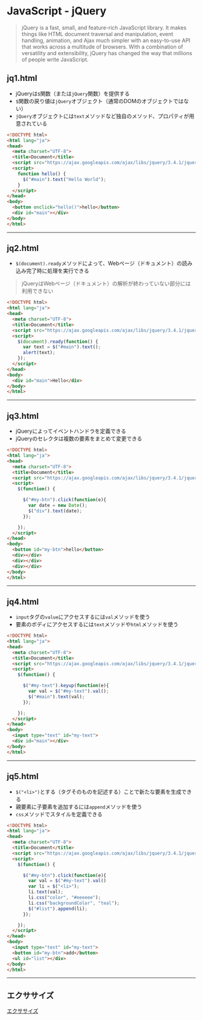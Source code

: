 # JavaScript - jQuery

> jQuery is a fast, small, and feature-rich JavaScript library. It makes things like HTML document traversal and manipulation, event handling, animation, and Ajax much simpler with an easy-to-use API that works across a multitude of browsers. With a combination of versatility and extensibility, jQuery has changed the way that millions of people write JavaScript.

## jq1.html

+ jQueryは`$`関数（または`jQuery`関数）を提供する
+ `$`関数の戻り値は`jQuery`オブジェクト（通常のDOMのオブジェクトではない）
+ `jQuery`オブジェクトには`text`メソッドなど独自のメソッド、プロパティが用意されている

```html
<!DOCTYPE html>
<html lang="ja">
<head>
  <meta charset="UTF-8">
  <title>Document</title>
  <script src="https://ajax.googleapis.com/ajax/libs/jquery/3.4.1/jquery.min.js"></script>
  <script>
    function hello() {
      $("#main").text("Hello World");
    }
  </script>
</head>
<body>
  <button onclick="hello()">hello</button>
  <div id="main"></div>
</body>
</html>
```

---

## jq2.html

+ `$(document).ready`メソッドによって、Webページ（ドキュメント）の読み込み完了時に処理を実行できる

> jQueryはWebページ（ドキュメント）の解析が終わっていない部分には利用できない

```html
<!DOCTYPE html>
<html lang="ja">
<head>
  <meta charset="UTF-8">
  <title>Document</title>
  <script src="https://ajax.googleapis.com/ajax/libs/jquery/3.4.1/jquery.min.js"></script>
  <script>
    $(document).ready(function() {
      var text = $("#main").text();
      alert(text);
    });
  </script>
</head>
<body>
  <div id="main">Hello</div>
</body>
</html>
```

---

## jq3.html

+ jQueryによってイベントハンドラを定義できる
+ jQueryのセレクタは複数の要素をまとめて変更できる

```html
<!DOCTYPE html>
<html lang="ja">
<head>
  <meta charset="UTF-8">
  <title>Document</title>
  <script src="https://ajax.googleapis.com/ajax/libs/jquery/3.4.1/jquery.min.js"></script>
  <script>
    $(function() {

      $("#my-btn").click(function(e){
        var date = new Date();
        $("div").text(date);
      });

    });
  </script>
</head>
<body>
  <button id="my-btn">hello</button>
  <div></div>
  <div></div>
  <div></div>
</body>
</html>
```

---

## jq4.html

+ `input`タグの`value`にアクセスするには`val`メソッドを使う
+ 要素のボディにアクセスするには`text`メソッドや`html`メソッドを使う

```html
<!DOCTYPE html>
<html lang="ja">
<head>
  <meta charset="UTF-8">
  <title>Document</title>
  <script src="https://ajax.googleapis.com/ajax/libs/jquery/3.4.1/jquery.min.js"></script>
  <script>
    $(function() {

      $("#my-text").keyup(function(e){
        var val = $("#my-text").val();
        $("#main").text(val);
      });

    });
  </script>
</head>
<body>
  <input type="text" id="my-text">
  <div id="main"></div>
</body>
</html>
```

---

## jq5.html

+ `$("<li>")`とする（タグそのものを記述する）ことで新たな要素を生成できる
+ 親要素に子要素を追加するには`append`メソッドを使う
+ `css`メソッドでスタイルを定義できる

```html
<!DOCTYPE html>
<html lang="ja">
<head>
  <meta charset="UTF-8">
  <title>Document</title>
  <script src="https://ajax.googleapis.com/ajax/libs/jquery/3.4.1/jquery.min.js"></script>
  <script>
    $(function() {

      $("#my-btn").click(function(e){
        var val = $("#my-text").val()
        var li = $("<li>");
        li.text(val);
        li.css("color", "#eeeeee");
        li.css("backgroundColor", "teal");
        $("#list").append(li);
      });

    });
  </script>
</head>
<body>
  <input type="text" id="my-text">
  <button id="my-btn">add</button>
  <ul id="list"></div>
</body>
</html>
```

---


## エクササイズ

[エクササイズ](ex/13_js_ex.md)

